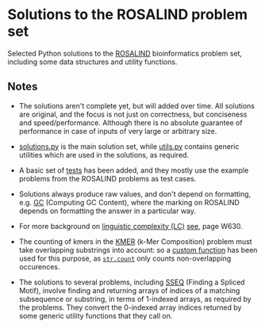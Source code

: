 Solutions to the ROSALIND problem set
=====================================

Selected Python solutions to the [ROSALIND](https://rosalind.info/) bioinformatics problem set, including some data structures and utility functions.

Notes
-----

* The solutions aren't complete yet, but will added over time. All solutions are original, and the focus is not just on correctness, but conciseness and speed/performance. Although there is no absolute guarantee of performance in case of inputs of very large or arbitrary size.

* [solutions.py](https://github.com/sr-murthy/rosalind/blob/main/src/solutions.py) is the main solution set, while [utils.py](https://github.com/sr-murthy/rosalind/blob/main/src/utils.py) contains generic utilities which are used in the solutions, as required.

* A basic set of [tests]((https://github.com/sr-murthy/rosalind/blob/main/src/tests/test_solutions.py)) has been added, and they mostly use the example problems from the ROSALIND problems as test cases.

* Solutions always produce raw values, and don't depend on formatting, e.g. [GC](https://rosalind.info/problems/gc/) (Computing GC Content), where the marking on ROSALIND depends on formatting the answer in a particular way.

* For more background on [linguistic complexity (LC)](https://rosalind.info/problems/ling/) [see](https://pmc.ncbi.nlm.nih.gov/articles/PMC441604/pdf/gkh466.pdf), page W630.

* The counting of kmers in the [KMER](https://rosalind.info/problems/kmer/) (k-Mer Composition) problem must take overlapping substrings into account: so a [custom function](https://github.com/sr-murthy/rosalind/blob/main/src/utils.py#L155) has been used for this purpose, as [`str.count`](https://docs.python.org/3/library/stdtypes.html#str.count) only counts non-overlapping occurences.

* The solutions to several problems, including [SSEQ](https://rosalind.info/problems/sseq/) (Finding a Spliced Motif), involve finding and returning arrays of indices of a matching subsequence or substring, in terms of 1-indexed arrays, as required by the problems. They convert the 0-indexed array indices returned by some generic utility functions that they call on.
